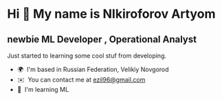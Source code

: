 Hi 👋 My name is NIkiroforov Artyom
===================================

newbie ML Developer , Operational Analyst
-----------------------------------------

Just started to learning some cool stuf from developing.

* 🌍  I'm based in Russian Federation, Velikiy Novgorod
* ✉️  You can contact me at [ezil96@gmail.com](mailto:ezil96@gmail.com)
* 🧠  I'm learning ML
